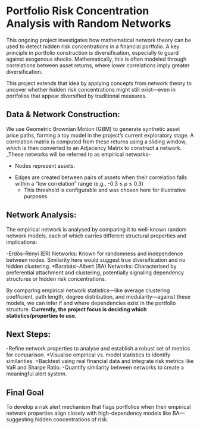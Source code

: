 # Portfolio Risk Concentration Analysis with Random Networks

This ongoing project investigates how mathematical network theory can be used to detect hidden risk concentrations in a financial portfolio. A key principle in portfolio construction is diversification, especially to guard against exogenous shocks. Mathematically, this is often modeled through correlations between asset returns, where lower correlations imply greater diversification.

This project extends that idea by applying concepts from network theory to uncover whether hidden risk concentrations might still exist—even in portfolios that appear diversified by traditional measures.

## Data & Network Construction:

We use Geometric Brownian Motion (GBM) to generate synthetic asset price paths, forming a toy model in the project’s current exploratory stage. A correlation matrix is computed from these returns using a sliding window, which is then converted to an Adjacency Matrix to construct a network. _These networks will be referred to as empirical networks- 

- Nodes represent assets.
* Edges are created between pairs of assets when their correlation falls within a “low correlation” range (e.g., -0.3 ≤ ρ ≤ 0.3)
  - This threshold is configurable and was chosen here for illustrative purposes.
 
## Network Analysis:

The empirical network is analysed by comparing it to well-known random network models, each of which carries different structural properties and implications:

-Erdős–Rényi (ER) Networks: Known for randomness and independence between nodes. Similarity here would suggest true diversification and no hidden clustering.
*Barabási–Albert (BA) Networks: Characterised by preferential attachment and clustering, potentially signaling dependency structures or hidden risk concentrations.

By comparing empirical network statistics—like average clustering coefficient, path length, degree distribution, and modularity—against these models, we can infer if and where dependencies exist in the portfolio structure. **Currently, the project focus is deciding which statistics/properties to use.**

## Next Steps:

-Refine network properties to analyse and establish a robust set of metrics for comparison.
*Visualise empirical vs. model statistics to identify similarities.
+Backtest using real financial data and integrate risk metrics like VaR and Sharpe Ratio.
-Quantify similarity between networks to create a meaningful alert system.

## Final Goal

To develop a risk alert mechanism that flags portfolios when their empirical network properties align closely with high-dependency models like BA—suggesting hidden concentrations of risk.
